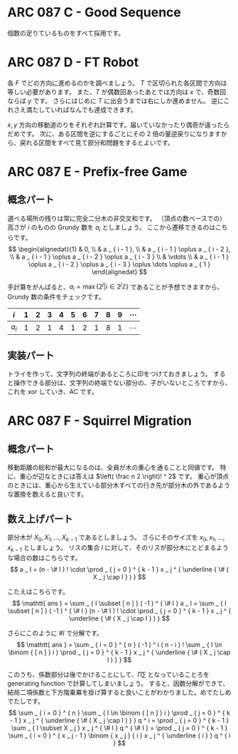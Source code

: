 # ARC 087 C - Good Sequence

個数の足りているものをすべて採用です。


# ARC 087 D - FT Robot

各 $F$ でどの方向に進めるのかを調べましょう。
$T$ で区切られた各区間で方向は等しい必要があります。
また、$T$ が偶数回あったあとでは方向は $x$ で、奇数回ならば $y$ です。
さらにはじめに $T$ に出会うまでは右にしか進めません。
逆にこれさえ満たしていればなんでも達成できます。

$x, y$ 方向の移動道のりをそれぞれ計算です。届いていなかったり偶奇が違ったらだめです。
次に、ある区間を逆にするごとにその $2$ 倍の量逆戻りになりますから、戻れる区間をすべて見て部分和問題をするとよいです。


# ARC 087 E - Prefix-free Game

## 概念パート

選べる場所の残りは常に完全二分木の非交叉和です。
（頂点の数ベースでの）高さが $i$ のものの Grundy 数を $a _ i$ としましょう。
ここから遷移できるのはこちらです。
$$
    \begin{alignedat}{1}
        & 0, \\
        & a _ { i - 1 }, \\
        & a _ { i - 1 } \oplus a _ { i - 2 }, \\
        & a _ { i - 1 } \oplus a _ { i - 2 } \oplus a _ { i - 3 } \\
        & \vdots \\
        & a _ { i - 1 } \oplus a _ { i - 2 } \oplus a _ { i - 3 } \oplus \dots \oplus a _ { 1 }
    \end{alignedat}
$$

手計算をがんばると、$a _ i = \max \left\{ 2 ^ j \middle \vert i \in 2 ^ j \mathbb Z \right\}$
であることが予想できますから、Grundy 数の条件をチェックです。

| $i$     | $1$ | $2$ | $3$ | $4$ | $5$ | $6$ | $7$ | $8$ | $9$ | $\cdots$ |
|-        |-    |-    |-    |-    |-    |-    |-    |-    |-    |-         |
| $a _ i$ | $1$ | $2$ | $1$ | $4$ | $1$ | $2$ | $1$ | $8$ | $1$ | $\cdots$ |


## 実装パート

トライを作って、文字列の終端があるところに印をつけておきましょう。
すると操作できる部分は、文字列の終端でない部分の、子がいないところですから、これを xor していき、AC です。


# ARC 087 F - Squirrel Migration

## 概念パート

移動距離の総和が最大になるのは、全員が木の重心を通ることと同値です。
特に、重心が辺なときには答えは $\left( \frac n 2 \right)! ^ 2$ です。
重心が頂点のときには、重心から生えている部分木すべての行き先が部分木の外であるような置換を数えると良いです。

## 数え上げパート

部分木が $X _ 0, X _ 1, \dots, X _ { k - 1 }$ であるとしましょう。
さらにそのサイズを $x _ 0, x _ 1, \dots, x _ { k - 1 }$ としましょう。
リスの集合 $I$ に対して、そのリスが部分木にとどまるような場合の数はこちらです。
$$
    a _ I = (n - \# I ) ! \cdot \prod _ { j = 0 } ^ { k - 1 } x _ j ^ { \underline { \# ( X _ j \cap I } ) }
$$

こたえはこちらです。
$$
    \mathtt{ ans }
    = \sum _ { I \subset [ n ] } ( -1 ) ^ { \# I } a _ I
    = \sum _ { I \subset [ n ] } ( -1 ) ^ { \# I } (n - \# I ) ! \cdot \prod _ { j = 0 } ^ { k - 1 } x _ j ^ { \underline { \# ( X _ j \cap I } ) }
$$

さらにこのように $\# I$ で分解です。
$$
    \mathtt{ ans }
     = \sum _ { i = 0 } ^ { n } ( -1 ) ^ i ( n - i ) ! \sum _ { I \in \binom { [ n ] } i } \prod _ { j = 0 } ^ { k - 1 } x _ j ^ { \underline { \# ( X _ j \cap I ) } }
$$

このうち、係数部分は後でかけることにして、$\prod \sum$ となっていることろを generating function で計算してしまいましょう。
すると、因数分解ができて、結局二項係数と下方階乗冪を掛け算すると良いことがわかりました。めでたしめでたしです。
$$
    \sum _ { i = 0 } ^ { n } \sum _ { I \in \binom { [ n ] } i } \prod _ { j = 0 } ^ { k - 1 } x _ j ^ { \underline { \# ( X _ j \cap I ) } } q ^ i
    = \prod _ { j = 0 } ^ { k - 1 } \sum _ { I \subset X _ j } x _ j ^ { \# I } q ^ { \# I }
    = \prod _ { j = 0 } ^ { k - 1 } \sum _ { i = 0 } ^ { x _ j - 1 } \binom { x _ j } { i } x _ j ^ { \underline { i } } q ^ { i }
$$

